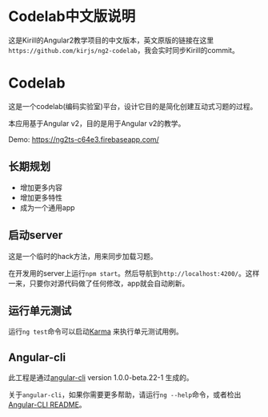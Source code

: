 # Codelab中文版说明
这是Kirill的Angular2教学项目的中文版本，英文原版的链接在这里`https://github.com/kirjs/ng2-codelab`，我会实时同步Kirill的commit。

# Codelab
这是一个codelab(编码实验室)平台，设计它目的是简化创建互动式习题的过程。

本应用基于Angular v2，目的是用于Angular v2的教学。

Demo:
https://ng2ts-c64e3.firebaseapp.com/

## 长期规划
* 增加更多内容
* 增加更多特性
* 成为一个通用app

## 启动server
这是一个临时的hack方法，用来同步加载习题。

在开发用的server上运行`npm start`。然后导航到`http://localhost:4200/`。这样一来，只要你对源代码做了任何修改，app就会自动刷新。

## 运行单元测试
运行`ng test`命令可以启动[Karma](https://karma-runner.github.io) 来执行单元测试用例。

## Angular-cli
此工程是通过[angular-cli](https://github.com/angular/angular-cli) version 1.0.0-beta.22-1 生成的。

关于`angular-cli`，如果你需要更多帮助，请运行`ng --help`命令，或者检出[Angular-CLI README](https://github.com/angular/angular-cli/blob/master/README.md)。